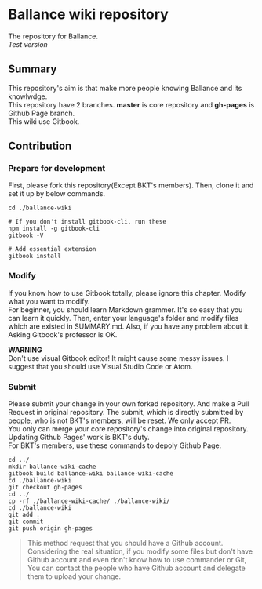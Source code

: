 # Ballance wiki repository
The repository for Ballance.  
*Test version*  

## Summary
This repository's aim is that make more people knowing Ballance and its knowlwdge.  
This repository have 2 branches. **master** is core repository and **gh-pages** is Github Page branch.  
This wiki use Gitbook.

## Contribution
### Prepare for development
First, please fork this repository\(Except BKT's members\). Then, clone it and set it up by below commands.  

```
cd ./ballance-wiki

# If you don't install gitbook-cli, run these
npm install -g gitbook-cli
gitbook -V

# Add essential extension
gitbook install
```

### Modify
If you know how to use Gitbook totally, please ignore this chapter. Modify what you want to modify.  
For beginner, you should learn Markdown grammer. It's so easy that you can learn it quickly. Then, enter your language's folder and modify files which are existed in SUMMARY.md. Also, if you have any problem about it. Asking Gitbook's professor is OK.

**WARNING**  
Don't use visual Gitbook editor! It might cause some messy issues. I suggest that you should use Visual Studio Code or Atom.

### Submit
Please submit your change in your own forked repository. And make a Pull Request in original repository. The submit, which is directly submitted by people, who is not BKT's members, will be reset. We only accept PR.  
You only can merge your core repository's change into original repository. Updating Github Pages' work is BKT's duty.  
For BKT's members, use these commands to depoly Github Page.  

```
cd ../
mkdir ballance-wiki-cache
gitbook build ballance-wiki ballance-wiki-cache
cd ./ballance-wiki
git checkout gh-pages
cd ../
cp -rf ./ballance-wiki-cache/ ./ballance-wiki/
cd ./ballance-wiki
git add .
git commit
git push origin gh-pages
```

> This method request that you should have a Github account. Considering the real situation, if you modify some files but don't have Github account and even don't know how to use commander or Git, You can contact the people who have Github account and delegate them to upload your change.